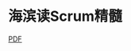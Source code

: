 # 海滨读Scrum精髓

[PDF](http://p319p95sa.bkt.clouddn.com/%E3%80%8AScrum%E7%B2%BE%E9%AB%93%E3%80%8B%E5%88%86%E4%BA%AB_%E6%B5%B7%E6%BB%A8.pdf)
